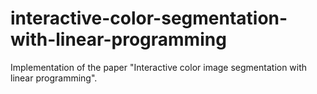# interactive-color-segmentation-with-linear-programming
Implementation of the paper "Interactive color image segmentation with linear programming".  

